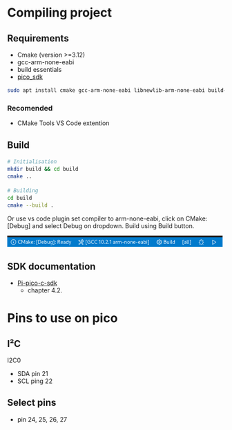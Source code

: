 # Compiling project

## Requirements
- Cmake (version >=3.12)
- gcc-arm-none-eabi
- build essentials
- [pico_sdk](https://github.com/raspberrypi/pico-sdk)

```bash
sudo apt install cmake gcc-arm-none-eabi libnewlib-arm-none-eabi build-essential
```

### Recomended
- CMake Tools VS Code extention 

## Build

```bash
# Initialisation
mkdir build && cd build
cmake ..

# Building
cd build
cmake --build .
```

Or use vs code plugin set compiler to arm-none-eabi, click on CMake: [Debug] and select Debug on dropdown. 
Build using Build button.

![img](./img/VSCode_CMake.png)

## SDK documentation

- [Pi-pico-c-sdk](https://datasheets.raspberrypi.com/pico/raspberry-pi-pico-c-sdk.pdf)
  - chapter 4.2.

# Pins to use on pico

## I²C
I2C0

- SDA pin 21
- SCL ping 22

## Select pins

- pin 24, 25, 26, 27